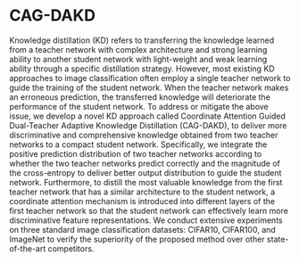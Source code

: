 # CAG-DAKD
Knowledge distillation (KD) refers to transferring the knowledge learned from a teacher network with complex architecture and strong learning ability to another student network with light-weight and weak learning ability through a specific distillation strategy. However, most existing KD approaches to image classification often employ a single teacher network to guide the training of the student network. When the teacher network makes an erroneous prediction, the transferred knowledge will deteriorate the performance of the student network. To address or mitigate the above issue, we develop a novel KD approach called Coordinate Attention Guided Dual-Teacher Adaptive Knowledge Distillation (CAG-DAKD), to deliver more discriminative and comprehensive knowledge obtained from two teacher networks to a compact student network. Specifically, we integrate the positive prediction distribution of two teacher networks according to whether the two teacher networks predict correctly and the magnitude of the cross-entropy to deliver better output distribution to guide the student network. Furthermore, to distill the most valuable knowledge from the first teacher network that has a similar architecture to the student network, a coordinate attention mechanism is introduced into different layers of the first teacher network so that the student network can effectively learn more discriminative feature representations. We conduct extensive experiments on three standard image classification datasets: CIFAR10, CIFAR100, and ImageNet to verify the superiority of the proposed method over other state-of-the-art competitors.
